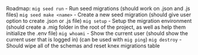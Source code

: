 Roadmap:
`mig seed run` - Run seed migrations (should work on .json and .js files)
`mig seed make <name>` - Create a new seed migration (should give user option to create .json or .js file)
`mig setup` - Setup the migration environment (should create a .mig folder in the root of the project, as well as help them initialize the .env file)
`mig whoami` - Show the current user (should show the current user that is logged in) (can be used with `mig ping`)
`mig destroy` - Should wipe all of the schemas and reset knex migrations table

